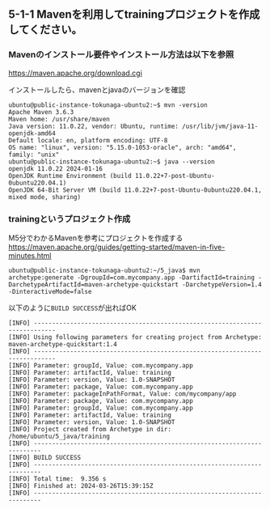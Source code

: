 ## 5-1-1 Mavenを利用してtrainingプロジェクトを作成してください。

### Mavenのインストール要件やインストール方法は以下を参照<br>
https://maven.apache.org/download.cgi

インストールしたら、mavenとjavaのバージョンを確認

```console
ubuntu@public-instance-tokunaga-ubuntu2:~$ mvn -version
Apache Maven 3.6.3
Maven home: /usr/share/maven
Java version: 11.0.22, vendor: Ubuntu, runtime: /usr/lib/jvm/java-11-openjdk-amd64
Default locale: en, platform encoding: UTF-8
OS name: "linux", version: "5.15.0-1053-oracle", arch: "amd64", family: "unix"
ubuntu@public-instance-tokunaga-ubuntu2:~$ java --version
openjdk 11.0.22 2024-01-16
OpenJDK Runtime Environment (build 11.0.22+7-post-Ubuntu-0ubuntu220.04.1)
OpenJDK 64-Bit Server VM (build 11.0.22+7-post-Ubuntu-0ubuntu220.04.1, mixed mode, sharing)
```

### trainingというプロジェクト作成<br>
M5分でわかるMavenを参考にプロジェクトを作成する<br>
https://maven.apache.org/guides/getting-started/maven-in-five-minutes.html<br>

```console
ubuntu@public-instance-tokunaga-ubuntu2:~/5_java$ mvn archetype:generate -DgroupId=com.mycompany.app -DartifactId=training -DarchetypeArtifactId=maven-archetype-quickstart -DarchetypeVersion=1.4 -DinteractiveMode=false
```
以下のように`BUILD SUCCESS`が出ればOK
```console
[INFO] ----------------------------------------------------------------------------
[INFO] Using following parameters for creating project from Archetype: maven-archetype-quickstart:1.4
[INFO] ----------------------------------------------------------------------------
[INFO] Parameter: groupId, Value: com.mycompany.app
[INFO] Parameter: artifactId, Value: training
[INFO] Parameter: version, Value: 1.0-SNAPSHOT
[INFO] Parameter: package, Value: com.mycompany.app
[INFO] Parameter: packageInPathFormat, Value: com/mycompany/app
[INFO] Parameter: package, Value: com.mycompany.app
[INFO] Parameter: groupId, Value: com.mycompany.app
[INFO] Parameter: artifactId, Value: training
[INFO] Parameter: version, Value: 1.0-SNAPSHOT
[INFO] Project created from Archetype in dir: /home/ubuntu/5_java/training
[INFO] ------------------------------------------------------------------------
[INFO] BUILD SUCCESS
[INFO] ------------------------------------------------------------------------
[INFO] Total time:  9.356 s
[INFO] Finished at: 2024-03-26T15:39:15Z
[INFO] ------------------------------------------------------------------------
```
